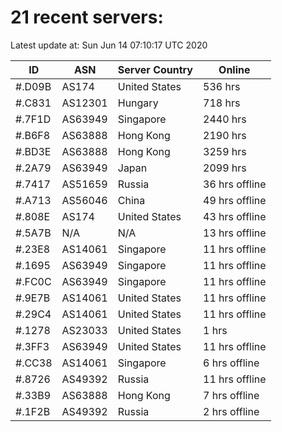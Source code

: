 # 21 recent servers:

Latest update at: Sun Jun 14 07:10:17 UTC 2020

| ID | ASN | Server Country | Online |
| -- | --- | -------------- | ------ |
| #.D09B | AS174 | United States | 536 hrs |
| #.C831 | AS12301 | Hungary | 718 hrs |
| #.7F1D | AS63949 | Singapore | 2440 hrs |
| #.B6F8 | AS63888 | Hong Kong | 2190 hrs |
| #.BD3E | AS63888 | Hong Kong | 3259 hrs |
| #.2A79 | AS63949 | Japan | 2099 hrs |
| #.7417 | AS51659 | Russia | 36 hrs offline |
| #.A713 | AS56046 | China | 49 hrs offline |
| #.808E | AS174 | United States | 43 hrs offline |
| #.5A7B | N/A | N/A | 13 hrs offline |
| #.23E8 | AS14061 | Singapore | 11 hrs offline |
| #.1695 | AS63949 | Singapore | 11 hrs offline |
| #.FC0C | AS63949 | Singapore | 11 hrs offline |
| #.9E7B | AS14061 | United States | 11 hrs offline |
| #.29C4 | AS14061 | United States | 11 hrs offline |
| #.1278 | AS23033 | United States | 1 hrs |
| #.3FF3 | AS63949 | United States | 11 hrs offline |
| #.CC38 | AS14061 | Singapore | 6 hrs offline |
| #.8726 | AS49392 | Russia | 11 hrs offline |
| #.33B9 | AS63888 | Hong Kong | 7 hrs offline |
| #.1F2B | AS49392 | Russia | 2 hrs offline |

